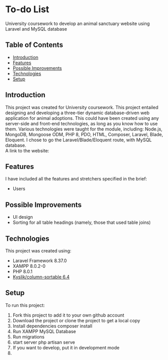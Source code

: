 # To-do List
University coursework to develop an animal sanctuary website using Laravel and MySQL database

## Table of Contents
* [Introduction](#introduction)
* [Features](#features)
* [Possible Improvements](#possible-improvements)
* [Technologies](#technologies)
* [Setup](#setup)

## Introduction
This project was created for University coursework. This project entailed designing and developing a three-tier dynamic database-driven web application for animal adoptions. This could have been created using any server-side and front-end technologies, as long as you know how to use them. Various technologies were taught for the module, including: Node.js, MongoDB, Mongoose ODM, PHP 8, PDO, HTML, Composer, Laravel, Blade, Eloquent. I chose to go the Laravel/Blade/Eloquent route, with MySQL database.  
A link to the website:

## Features
I have included all the features and stretchers specified in the brief:
* Users

## Possible Improvements
* UI design
* Sorting for all table headings (namely, those that used table joins)

## Technologies
This project was created using:
* Laravel Framework 8.37.0
* XAMPP 8.0.2-0
* PHP 8.0.1
* [Kyslik/column-sortable 6.4](https://github.com/Kyslik/column-sortable)

## Setup
To run this project:
1. Fork this project to add it to your own github account
2. Download the project or clone the project to get a local copy
3. Install dependencies composer install
4. Run XAMPP MySQL Database
5. Run migrations 
6. start server php artisan serve
7. If you want to develop, put it in development mode
8. 
